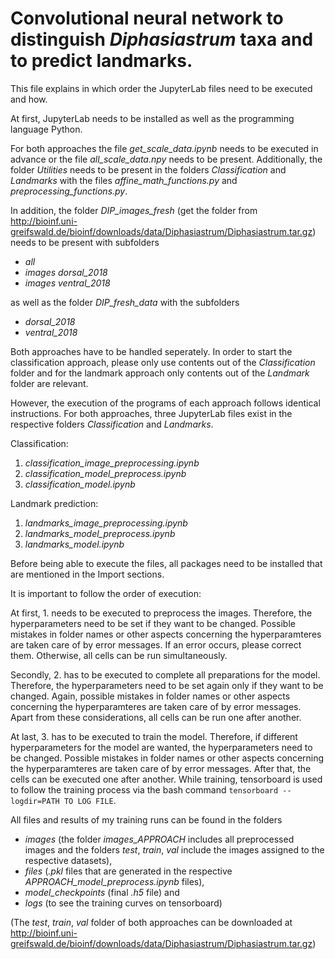# Convolutional neural network to distinguish *Diphasiastrum* taxa and to predict landmarks.

This file explains in which order the JupyterLab files need to be executed and how.

At first, JupyterLab needs to be installed as well as the programming language Python.

For both approaches the file *get_scale_data.ipynb* needs to be executed in advance or the file *all_scale_data.npy* needs to be present.
Additionally, the folder *Utilities* needs to be present in the folders *Classification* and *Landmarks* with the files *affine_math_functions.py* and *preprocessing_functions.py*.

In addition, the folder *DIP_images_fresh* (get the folder from http://bioinf.uni-greifswald.de/bioinf/downloads/data/Diphasiastrum/Diphasiastrum.tar.gz) needs to be present with subfolders 
- *all*                                            
- *images dorsal_2018*
- *images ventral_2018*


as well as the folder *DIP_fresh_data* with the subfolders 
- *dorsal_2018*
- *ventral_2018*

Both approaches have to be handled seperately.
In order to start the classification approach, please only use contents out of the *Classification* folder and for the landmark approach only contents out of the *Landmark* folder are relevant.

However, the execution of the programs of each approach follows identical instructions.
For both approaches, three JupyterLab files exist in the respective folders *Classification* and *Landmarks*.

Classification:
 
1. *classification_image_preprocessing.ipynb*
2. *classification_model_preprocess.ipynb*
3. *classification_model.ipynb*

Landmark prediction:

1. *landmarks_image_preprocessing.ipynb*
2. *landmarks_model_preprocess.ipynb*
3. *landmarks_model.ipynb*

Before being able to execute the files, all packages need to be installed that are mentioned in the Import sections.

It is important to follow the order of execution: 

At first, 1. needs to be executed to preprocess the images. 
Therefore, the hyperparameters need to be set if they want to be changed. 
Possible mistakes in folder names or other aspects concerning the hyperparamteres are taken care of by error messages.
If an error occurs, please correct them.
Otherwise, all cells can be run simultaneously.

Secondly, 2. has to be executed to complete all preparations for the model.
Therefore, the hyperparameters need to be set again only if they want to be changed.
Again, possible mistakes in folder names or other aspects concerning the hyperparamteres are taken care of by error messages.
Apart from these considerations, all cells can be run one after another.

At last, 3. has to be executed to train the model.
Therefore, if different hyperparameters for the model are wanted, the hyperparameters need to be changed. 
Possible mistakes in folder names or other aspects concerning the hyperparamteres are taken care of by error messages.
After that, the cells can be executed one after another.
While training, tensorboard is used to follow the training process via the bash command `tensorboard --logdir=PATH TO LOG FILE`. 


All files and results of my training runs can be found in the folders 
- *images* (the folder *images_APPROACH* includes all preprocessed images and the folders *test*, *train*, *val* include the images assigned to the respective datasets), 
- *files* (*.pkl* files that are generated in the respective *APPROACH_model_preprocess.ipynb* files), 
- *model_checkpoints* (final *.h5* file) and 
- *logs* (to see the training curves on tensorboard)

(The *test*, *train*, *val* folder of both approaches can be downloaded at http://bioinf.uni-greifswald.de/bioinf/downloads/data/Diphasiastrum/Diphasiastrum.tar.gz) 
